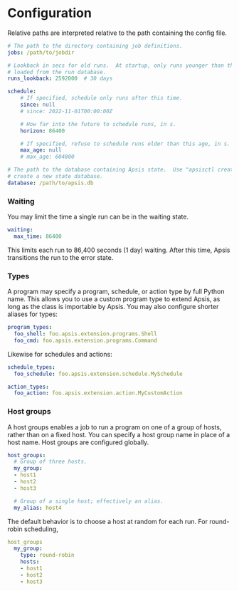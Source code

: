 # Configuration

Relative paths are interpreted relative to the path containing the config file.

```yaml
# The path to the directory containing job definitions.
jobs: /path/to/jobdir

# Lookback in secs for old runs.  At startup, only runs younger than this are
# loaded from the run database.
runs_lookback: 2592000  # 30 days

schedule:
    # If specified, schedule only runs after this time.
    since: null
    # since: 2022-11-01T00:00:00Z

    # How far into the future to schedule runs, in s.
    horizon: 86400

    # If specified, refuse to schedule runs older than this age, in s.
    max_age: null
    # max_age: 604800

# The path to the database containing Apsis state.  Use "apsisctl create" to
# create a new state database.
database: /path/to/apsis.db
```


### Waiting

You may limit the time a single run can be in the waiting state.

```yaml
waiting:
  max_time: 86400
```

This limits each run to 86,400 seconds (1 day) waiting.  After this time, Apsis
transitions the run to the error state.


### Types

A program may specify a program, schedule, or action type by full Python name.  This allows
you to use a custom program type to extend Apsis, as long as the class is importable by
Apsis.  You may also configure shorter aliases for types:

```yaml
program_types:
  foo_shell: foo.apsis.extension.programs.Shell
  foo_cmd: foo.apsis.extension.programs.Command
```

Likewise for schedules and actions:

```yaml
schedule_types:
  foo_schedule: foo.apsis.extension.schedule.MySchedule

action_types:
  foo_action: foo.apsis.extension.action.MyCustomAction

```


### Host groups

A host groups enables a job to run a program on one of a group of hosts, rather
than on a fixed host.  You can specify a host group name in place of a host
name.  Host groups are configured globally.

```yaml
host_groups:
  # Group of three hosts.
  my_group:
  - host1
  - host2
  - host3

  # Group of a single host; effectively an alias.
  my_alias: host4
```

The default behavior is to choose a host at random for each run.  For
round-robin scheduling,
```yaml
host_groups
  my_group:
    type: round-robin
    hosts:
    - host1
    - host2
    - host3
```


